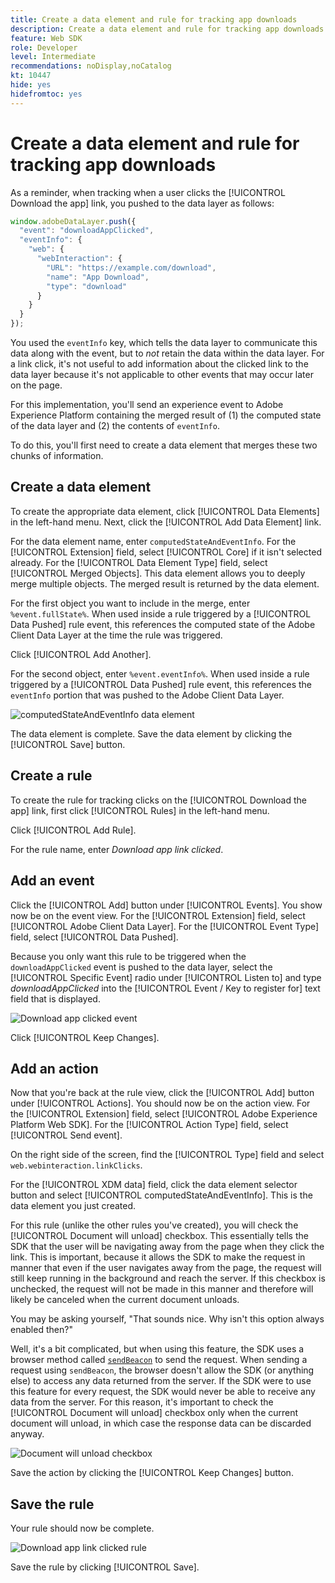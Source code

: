 ```yaml
---
title: Create a data element and rule for tracking app downloads
description: Create a data element and rule for tracking app downloads
feature: Web SDK
role: Developer
level: Intermediate
recommendations: noDisplay,noCatalog
kt: 10447
hide: yes
hidefromtoc: yes
---
```

# Create a data element and rule for tracking app downloads

As a reminder, when tracking when a user clicks the [!UICONTROL Download the app] link, you pushed to the data layer as follows:

```js
window.adobeDataLayer.push({
  "event": "downloadAppClicked",
  "eventInfo": {
    "web": {
      "webInteraction": {
        "URL": "https://example.com/download",
        "name": "App Download",
        "type": "download"
      }
    }
  }
});
```

You used the `eventInfo` key, which tells the data layer to communicate this data along with the event, but to _not_ retain the data within the data layer. For a link click, it's not useful to add information about the clicked link to the data layer because it's not applicable to other events that may occur later on the page.

For this implementation, you'll send an experience event to Adobe Experience Platform containing the merged result of (1) the computed state of the data layer and (2) the contents of `eventInfo`.

To do this, you'll first need to create a data element that merges these two chunks of information.

## Create a data element

To create the appropriate data element, click [!UICONTROL Data Elements] in the left-hand menu. Next, click the [!UICONTROL Add Data Element] link.

For the data element name, enter `computedStateAndEventInfo`. For the [!UICONTROL Extension] field, select [!UICONTROL Core] if it isn't selected already. For the [!UICONTROL Data Element Type] field, select [!UICONTROL Merged Objects]. This data element allows you to deeply merge multiple objects. The merged result is returned by the data element.

For the first object you want to include in the merge, enter `%event.fullState%`. When used inside a rule triggered by a [!UICONTROL Data Pushed] rule event, this references the computed state of the Adobe Client Data Layer at the time the rule was triggered.

Click [!UICONTROL Add Another].

For the second object, enter `%event.eventInfo%`. When used inside a rule triggered by a [!UICONTROL Data Pushed] rule event, this references the `eventInfo` portion that was pushed to the Adobe Client Data Layer.

![computedStateAndEventInfo data element](../../../assets/implementation-strategy/computed-state-and-event-info-data-element.png)

The data element is complete. Save the data element by clicking the [!UICONTROL Save] button.

## Create a rule

To create the rule for tracking clicks on the [!UICONTROL Download the app] link, first click [!UICONTROL Rules] in the left-hand menu.

Click [!UICONTROL Add Rule].

For the rule name, enter _Download app link clicked_.

## Add an event

Click the [!UICONTROL Add] button under [!UICONTROL Events]. You show now be on the event view. For the [!UICONTROL Extension] field, select [!UICONTROL Adobe Client Data Layer]. For the [!UICONTROL Event Type] field, select [!UICONTROL Data Pushed].

Because you only want this rule to be triggered when the `downloadAppClicked` event is pushed to the data layer, select the [!UICONTROL Specific Event] radio under [!UICONTROL Listen to] and type _downloadAppClicked_ into the [!UICONTROL Event / Key to register for]  text field that is displayed.

![Download app clicked event](../../../assets/implementation-strategy/download-app-clicked-event.png)

Click [!UICONTROL Keep Changes].

## Add an action

Now that you're back at the rule view, click the [!UICONTROL Add] button under [!UICONTROL Actions]. You should now be on the action view. For the [!UICONTROL Extension] field, select [!UICONTROL Adobe Experience Platform Web SDK]. For the [!UICONTROL Action Type] field, select [!UICONTROL Send event].

On the right side of the screen, find the [!UICONTROL Type] field and select `web.webinteraction.linkClicks`.

For the [!UICONTROL XDM data] field, click the data element selector button and select [!UICONTROL computedStateAndEventInfo]. This is the data element you just created.

For this rule (unlike the other rules you've created), you will check the [!UICONTROL Document will unload] checkbox. This essentially tells the SDK that the user will be navigating away from the page when they click the link. This is important, because it allows the SDK to make the request in manner that even if the user navigates away from the page, the request will still keep running in the background and reach the server. If this checkbox is unchecked, the request will not be made in this manner and therefore will likely be canceled when the current document unloads.

You may be asking yourself, "That sounds nice. Why isn't this option always enabled then?"

Well, it's a bit complicated, but when using this feature, the SDK uses a browser method called [`sendBeacon`](https://developer.mozilla.org/en-US/docs/Web/API/Navigator/sendBeacon) to send the request. When sending a request using `sendBeacon`, the browser doesn't allow the SDK (or anything else) to access any data returned from the server. If the SDK were to use this feature for every request, the SDK would never be able to receive any data from the server. For this reason, it's important to check the [!UICONTROL Document will unload] checkbox only when the current document will unload, in which case the response data can be discarded anyway.

![Document will unload checkbox](../../../assets/implementation-strategy/document-will-unload.png)

Save the action by clicking the [!UICONTROL Keep Changes] button.

## Save the rule

Your rule should now be complete.

![Download app link clicked rule](../../../assets/implementation-strategy/download-app-link-clicked-rule.png)

Save the rule by clicking [!UICONTROL Save].
